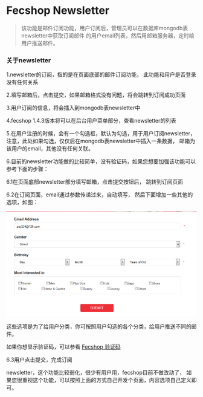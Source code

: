 Fecshop Newsletter
============

> 该功能是邮件订阅功能，用户订阅后，管理员可以在数据库mongodb表newsletter中获取订阅邮件
> 的用户email列表，然后用邮箱服务器，定时给用户推送邮件。


### 关于newsletter

1.newsletter的订阅，指的是在页面底部的邮件订阅功能，
此功能和用户是否登录没有任何关系

2.填写邮箱后，点击提交，如果邮箱格式没有问题，将会跳转到订阅成功页面

3.用户订阅的信息，将会插入到mongodb表newsletter中

4.fecshop 1.4.3版本将可以在后台用户菜单部分，查看newsletter的列表

5.在用户注册的时候，会有一个勾选框，默认为勾选，用于用户订阅newsletter，
注意，此处如果勾选，仅仅后在mongodb表newsletter中插入一条数据，
邮箱为该用户的email，其他没有任何关联。

6.目前的newsletter功能做的比较简单，没有验证码，如果您想要加强该功能可以
参考下面的步骤：

6.1在页面底部newsletter部分填写邮箱，点击提交按钮后，
跳转到订阅页面

6.2在订阅页面，email通过参数传递过来，自动填写，
然后下面增加一些其他的选项，如图：


![xxx](images/66r6.png)

这些选项是为了给用户分类，你可按照用户勾选的各个分类，给用户推送不同的邮件。

如果你想显示验证码，可以参看 [Fecshop 验证码](fecshop_yzm.md)

6.3用户点击提交，完成订阅


newsletter，这个功能比较弱化，很少有用户用，fecshop目前不做改动了，
如果您很重视这个功能，可以按照上面的方式自己开发个页面，内容选项自己定义即可。







